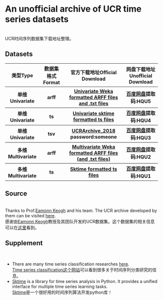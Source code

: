 # An unofficial archive of UCR time series datasets
</br>
UCR时间序列数据集下载地址整理。

## Datasets


<table align="center" style=" margin:auto;text-align: center">
<tr>
<th>类型Type</th><th>数据集格式Format</th><th>官方下载地址Official Download</th><th>网盘下载地址Unofficial Download</th>
</tr>
<tr>
<th>单维Univariate</th><th>arff</th>
<th><a href="http://www.timeseriesclassification.com/Downloads/Archives/Univariate2018_arff.zip">Univariate Weka formatted ARFF files and .txt files</a></th>
<th><a href="https://pan.baidu.com/s/14peni59GPTkMpuTPk32CHg">百度网盘</a>提取码:HQU5</th>
</tr>
  
<tr>
<th>单维Univariate</th><th>ts</th>
<th><a href="http://www.timeseriesclassification.com/Downloads/Archives/Univariate2018_ts.zip">Univariate sktime formatted ts files</a></th>
<th><a href="https://pan.baidu.com/s/1KwU3K-31cqyfCE3OQ1g2pg">百度网盘</a>提取码:HQU4</th>
</tr>

<tr>
<th>单维Univariate</th><th>tsv</th>
<th><a href="https://www.cs.ucr.edu/~eamonn/time_series_data_2018/UCRArchive_2018.zip">UCRArchive_2018</a> password:someone</th>
<th><a href="https://pan.baidu.com/s/13OwO7TFeYwFgYqRA-wZGug">百度网盘</a>提取码:HQU3</th>
</tr>


<tr>
<th>多维Multivariate</th><th>arff</th>
<th><a href="http://www.timeseriesclassification.com/Downloads/Archives/Multivariate2018_arff.zip">Multivariate Weka formatted ARFF files (and .txt files)</a></th>
<th><a href="https://pan.baidu.com/s/1MZP6aunTqt-Yffx4pBiwlA">百度网盘</a>提取码:HQU2</th>
</tr>
  
<tr>
<th>多维Multivariate</th><th>ts</th>
<th><a href="http://www.timeseriesclassification.com/Downloads/Archives/Multivariate2018_ts.zip">Sktime formatted ts files</a></th>
<th><a href="https://pan.baidu.com/s/111xInQi5zMSgBg-H4GFBqA">百度网盘</a>提取码:HQU1</th>
</tr>
</table>

## Source
</br>
Thanks to Prof.<a href="https://www.cs.ucr.edu/~eamonn/">Eamonn Keogh</a> and his team. The UCR archive developed by them can be visited <a href="https://www.cs.ucr.edu/~eamonn/time_series_data_2018/">here</a>. </br>
感谢由<a href="https://www.cs.ucr.edu/~eamonn/">Eamonn Keogh</a>教授及其团队开发的UCR数据集。这个数据集的相关信息可以在<a href="https://www.cs.ucr.edu/~eamonn/time_series_data_2018/">这里</a>看到。
</br>

## Supplement
</br>
<ul>
<li>There are many time series classification researches <a href="http://www.timeseriesclassification.com/">here</a>.
</br><a href="http://www.timeseriesclassification.com/">Time series classification这个网站</a>可以看到很多关于时间序列分类研究的信息。</li>
<li>
<a href="https://github.com/sktime/sktime">Sktime</a> is a library for time series analysis in Python. It provides a unified interface for multiple time series learning tasks.</br>
<a href="https://github.com/sktime/sktime">Sktime</a>是一个很好用的时间序列算法开发python库！
</li>
</ul>

